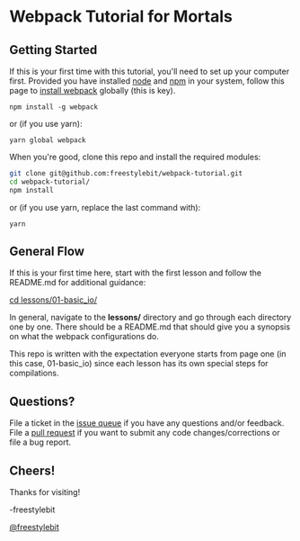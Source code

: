 # Webpack Tutorial for Mortals

## Getting Started
If this is your first time with this tutorial, you'll need to set up your computer first.  Provided you have installed [node](https://nodejs.org/en/download/package-manager/) and [npm](http://blog.npmjs.org/post/85484771375/how-to-install-npm) in your system, follow this page to [install webpack](https://webpack.github.io/docs/installation.html) globally (this is key).

```
npm install -g webpack
```
or (if you use yarn):
```
yarn global webpack
```
When you're good, clone this repo and install the required modules:

```bash
git clone git@github.com:freestylebit/webpack-tutorial.git
cd webpack-tutorial/
npm install
```
or (if you use yarn, replace the last command with):
```
yarn
```

## General Flow
If this is your first time here, start with the first lesson and follow the README.md for additional guidance:


[cd lessons/01-basic_io/](https://github.com/freestylebit/webpack-tutorial/tree/master/lessons/01-basic_io)


In general, navigate to the **lessons/** directory and go through each directory one by one. There should be a README.md that should give you a synopsis on what the webpack configurations do.

This repo is written with the expectation everyone starts from page one (in this case, 01-basic_io) since each lesson has its own special steps for compilations.

## Questions?

File a ticket in the [issue queue](https://github.com/freestylebit/webpack-tutorial/issues) if you have any questions and/or feedback.  File a [pull request](https://github.com/freestylebit/webpack-tutorial/pulls) if you want to submit any code changes/corrections or file a bug report.

## Cheers!
Thanks for visiting!

-freestylebit

[@freestylebit](https://twitter.com/freestylebit)

